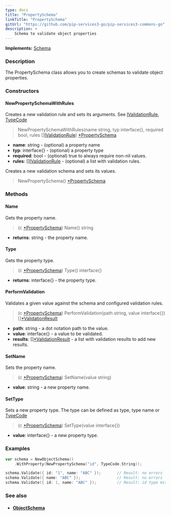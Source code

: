 ```yaml
---
type: docs
title: "PropertySchema"
linkTitle: "PropertySchema"
gitUrl: "https://github.com/pip-services3-go/pip-services3-commons-go"
description: >
    Schema to validate object properties
---
```


**Implements:** [Schema](../schema)

### Description

The PropertySchema class allows you to create schemas to validate object properties.

### Constructors

#### NewPropertySchemaWithRules
Creates a new validation rule and sets its arguments.
See [IValidationRule](../ivalidation_rule), [TypeCode](../convert/type_code)

> NewPropertySchemaWithRules(name string, typ interface{}, required bool, rules [][IValidationRule](../ivalidation_rule)) [*PropertySchema]()

- **name**: string - (optional) a property name
- **typ**: interface{} - (optional) a property type
- **required**: bool -  (optional) true to always require non-nil values.
- **rules**: [][IValidationRule](../ivalidation_rule) - (optional) a list with validation rules.

Creates a new validation schema and sets its values.

> NewPropertySchema() [*PropertySchema]()

### Methods

#### Name
Gets the property name.

> (c [*PropertySchema]()) Name() string

- **returns**: string - the property name.


#### Type
Gets the property type.

> (c [*PropertySchema]()) Type() interface{}

- **returns**: interface{} - the property type.


#### PerformValidation
Validates a given value against the schema and configured validation rules.

> (c [*PropertySchema]()) PerformValidation(path string, value interface{}) [][*ValidationResult](../validation_result)

- **path**: string - a dot notation path to the value.
- **value**: interface{} - a value to be validated.
- **results**: [][*ValidationResult](../validation_result) - a list with validation results to add new results.


#### SetName
Sets the property name.

> (c [*PropertySchema]()) SetName(value string)

- **value**: string - a new property name.


#### SetType
Sets a new property type.
The type can be defined as type, type name or [TypeCode](../convert/type_code)

> (c [*PropertySchema]()) SetType(value interface{})

- **value**: interface{} - a new property type.


### Examples

```go
var schema = NewObjectSchema()
    .WithProperty(NewPropertySchema("id", TypeCode.String));

schema.Validate({ id: "1", name: "ABC" });       // Result: no errors
schema.Validate({ name: "ABC" });                // Result: no errors
schema.Validate({ id: 1, name: "ABC" });         // Result: id type mismatch

```

### See also
- #### [ObjectSchema](../object_schema)
